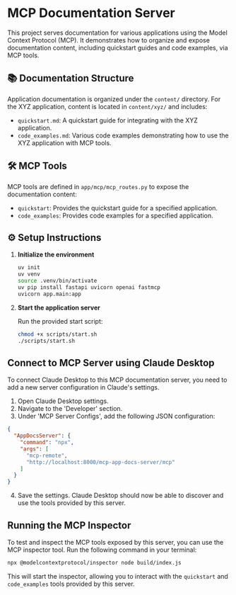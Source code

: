 # MCP Documentation Server

This project serves documentation for various applications using the Model Context Protocol (MCP). It demonstrates how to organize and expose documentation content, including quickstart guides and code examples, via MCP tools.

## 📚 Documentation Structure

Application documentation is organized under the `content/` directory. For the XYZ application, content is located in `content/xyz/` and includes:

- `quickstart.md`: A quickstart guide for integrating with the XYZ application.
- `code_examples.md`: Various code examples demonstrating how to use the XYZ application with MCP tools.

## 🛠️ MCP Tools

MCP tools are defined in `app/mcp/mcp_routes.py` to expose the documentation content:

- `quickstart`: Provides the quickstart guide for a specified application.
- `code_examples`: Provides code examples for a specified application.

## ⚙️ Setup Instructions

1.  **Initialize the environment**
    ```bash
    uv init
    uv venv
    source .venv/bin/activate
    uv pip install fastapi uvicorn openai fastmcp
    uvicorn app.main:app
    ```

2.  **Start the application server**

    Run the provided start script:

    ```bash
    chmod +x scripts/start.sh
    ./scripts/start.sh
    ```

## Connect to MCP Server using Claude Desktop

To connect Claude Desktop to this MCP documentation server, you need to add a new server configuration in Claude's settings.

1.  Open Claude Desktop settings.
2.  Navigate to the 'Developer' section.
3.  Under 'MCP Server Configs', add the following JSON configuration:

```json
{
  "AppDocsServer": {
    "command": "npx",
    "args": [
      "mcp-remote",
      "http://localhost:8000/mcp-app-docs-server/mcp"
    ]
  }
}
```

4.  Save the settings. Claude Desktop should now be able to discover and use the tools provided by this server.

## Running the MCP Inspector

To test and inspect the MCP tools exposed by this server, you can use the MCP inspector tool. Run the following command in your terminal:

```bash
npx @modelcontextprotocol/inspector node build/index.js
```

This will start the inspector, allowing you to interact with the `quickstart` and `code_examples` tools provided by this server.





